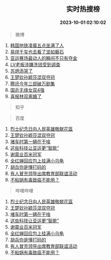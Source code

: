 <div align="center"><h2>实时热搜榜</h2><h4>2023-10-01 02:10:02</h4></div>

> 微博  

1. [韩国地铁凌晨五点坐满了人](https://s.weibo.com/weibo?q=%23%E9%9F%A9%E5%9B%BD%E5%9C%B0%E9%93%81%E5%87%8C%E6%99%A8%E4%BA%94%E7%82%B9%E5%9D%90%E6%BB%A1%E4%BA%86%E4%BA%BA%23&t=31&band_rank=1&Refer=top)<br />
2. [易烊千玺也去看了坚如磐石](https://s.weibo.com/weibo?q=%23%E6%98%93%E7%83%8A%E5%8D%83%E7%8E%BA%E4%B9%9F%E5%8E%BB%E7%9C%8B%E4%BA%86%E5%9D%9A%E5%A6%82%E7%A3%90%E7%9F%B3%23&t=31&band_rank=2&Refer=top)<br />
3. [亚运赛场最动人的瞬间不只有夺金](https://s.weibo.com/weibo?q=%23%E4%BA%9A%E8%BF%90%E8%B5%9B%E5%9C%BA%E6%9C%80%E5%8A%A8%E4%BA%BA%E7%9A%84%E7%9E%AC%E9%97%B4%E4%B8%8D%E5%8F%AA%E6%9C%89%E5%A4%BA%E9%87%91%23&t=31&band_rank=3&Refer=top)<br />
4. [LV老板涉嫌洗钱受到调查](https://s.weibo.com/weibo?q=%23LV%E8%80%81%E6%9D%BF%E6%B6%89%E5%AB%8C%E6%B4%97%E9%92%B1%E5%8F%97%E5%88%B0%E8%B0%83%E6%9F%A5%23&t=31&band_rank=4&Refer=top)<br />
5. [苏炳添哭了](https://s.weibo.com/weibo?q=%23%E8%8B%8F%E7%82%B3%E6%B7%BB%E5%93%AD%E4%BA%86%23&t=31&band_rank=5&Refer=top)<br />
6. [王楚钦孙颖莎混双夺冠](https://s.weibo.com/weibo?q=%23%E7%8E%8B%E6%A5%9A%E9%92%A6%E5%AD%99%E9%A2%96%E8%8E%8E%E6%B7%B7%E5%8F%8C%E5%A4%BA%E5%86%A0%23&t=31&band_rank=6&Refer=top)<br />
7. [腾讯今年三部破万剧集](https://s.weibo.com/weibo?q=%23%E8%85%BE%E8%AE%AF%E4%BB%8A%E5%B9%B4%E4%B8%89%E9%83%A8%E7%A0%B4%E4%B8%87%E5%89%A7%E9%9B%86%23&t=31&band_rank=7&Refer=top)<br />
8. [国乒无缘女双4强](https://s.weibo.com/weibo?q=%23%E5%9B%BD%E4%B9%92%E6%97%A0%E7%BC%98%E5%A5%B3%E5%8F%8C4%E5%BC%BA%23&t=31&band_rank=8&Refer=top)<br />
9. [喜报林双离婚了](https://s.weibo.com/weibo?q=%23%E5%96%9C%E6%8A%A5%E6%9E%97%E5%8F%8C%E7%A6%BB%E5%A9%9A%E4%BA%86%23&t=31&band_rank=9&Refer=top)<br />

> 知乎  


> 百度  

1. [烈士纪念日向人民英雄敬献花篮](https://www.baidu.com/s?wd=%E7%83%88%E5%A3%AB%E7%BA%AA%E5%BF%B5%E6%97%A5%E5%90%91%E4%BA%BA%E6%B0%91%E8%8B%B1%E9%9B%84%E6%95%AC%E7%8C%AE%E8%8A%B1%E7%AF%AE&sa=fyb_news&rsv_dl=fyb_news)<br />
2. [王楚钦孙颖莎混双夺冠](https://www.baidu.com/s?wd=%E7%8E%8B%E6%A5%9A%E9%92%A6%E5%AD%99%E9%A2%96%E8%8E%8E%E6%B7%B7%E5%8F%8C%E5%A4%BA%E5%86%A0&sa=fyb_news&rsv_dl=fyb_news)<br />
3. [堵车时第一辆在干啥](https://www.baidu.com/s?wd=%E5%A0%B5%E8%BD%A6%E6%97%B6%E7%AC%AC%E4%B8%80%E8%BE%86%E5%9C%A8%E5%B9%B2%E5%95%A5&sa=fyb_news&rsv_dl=fyb_news)<br />
4. [这些科技让亚运更“智能”](https://www.baidu.com/s?wd=%E8%BF%99%E4%BA%9B%E7%A7%91%E6%8A%80%E8%AE%A9%E4%BA%9A%E8%BF%90%E6%9B%B4%E2%80%9C%E6%99%BA%E8%83%BD%E2%80%9D&sa=fyb_news&rsv_dl=fyb_news)<br />
5. [谢震业百米冠军](https://www.baidu.com/s?wd=%E8%B0%A2%E9%9C%87%E4%B8%9A%E7%99%BE%E7%B1%B3%E5%86%A0%E5%86%9B&sa=fyb_news&rsv_dl=fyb_news)<br />
6. [全红婵回应包上挂满小乌龟](https://www.baidu.com/s?wd=%E5%85%A8%E7%BA%A2%E5%A9%B5%E5%9B%9E%E5%BA%94%E5%8C%85%E4%B8%8A%E6%8C%82%E6%BB%A1%E5%B0%8F%E4%B9%8C%E9%BE%9F&sa=fyb_news&rsv_dl=fyb_news)<br />
7. [胡兵你是懂打码的](https://www.baidu.com/s?wd=%E8%83%A1%E5%85%B5%E4%BD%A0%E6%98%AF%E6%87%82%E6%89%93%E7%A0%81%E7%9A%84&sa=fyb_news&rsv_dl=fyb_news)<br />
8. [有人冒充领导出席教育部联谊活动](https://www.baidu.com/s?wd=%E6%9C%89%E4%BA%BA%E5%86%92%E5%85%85%E9%A2%86%E5%AF%BC%E5%87%BA%E5%B8%AD%E6%95%99%E8%82%B2%E9%83%A8%E8%81%94%E8%B0%8A%E6%B4%BB%E5%8A%A8&sa=fyb_news&rsv_dl=fyb_news)<br />
9. [不粘锅有毒致癌不能用？](https://www.baidu.com/s?wd=%E4%B8%8D%E7%B2%98%E9%94%85%E6%9C%89%E6%AF%92%E8%87%B4%E7%99%8C%E4%B8%8D%E8%83%BD%E7%94%A8%EF%BC%9F&sa=fyb_news&rsv_dl=fyb_news)<br />

> 哔哩哔哩  

1. [烈士纪念日向人民英雄敬献花篮](https://www.baidu.com/s?wd=%E7%83%88%E5%A3%AB%E7%BA%AA%E5%BF%B5%E6%97%A5%E5%90%91%E4%BA%BA%E6%B0%91%E8%8B%B1%E9%9B%84%E6%95%AC%E7%8C%AE%E8%8A%B1%E7%AF%AE&sa=fyb_news&rsv_dl=fyb_news)<br />
2. [王楚钦孙颖莎混双夺冠](https://www.baidu.com/s?wd=%E7%8E%8B%E6%A5%9A%E9%92%A6%E5%AD%99%E9%A2%96%E8%8E%8E%E6%B7%B7%E5%8F%8C%E5%A4%BA%E5%86%A0&sa=fyb_news&rsv_dl=fyb_news)<br />
3. [堵车时第一辆在干啥](https://www.baidu.com/s?wd=%E5%A0%B5%E8%BD%A6%E6%97%B6%E7%AC%AC%E4%B8%80%E8%BE%86%E5%9C%A8%E5%B9%B2%E5%95%A5&sa=fyb_news&rsv_dl=fyb_news)<br />
4. [这些科技让亚运更“智能”](https://www.baidu.com/s?wd=%E8%BF%99%E4%BA%9B%E7%A7%91%E6%8A%80%E8%AE%A9%E4%BA%9A%E8%BF%90%E6%9B%B4%E2%80%9C%E6%99%BA%E8%83%BD%E2%80%9D&sa=fyb_news&rsv_dl=fyb_news)<br />
5. [谢震业百米冠军](https://www.baidu.com/s?wd=%E8%B0%A2%E9%9C%87%E4%B8%9A%E7%99%BE%E7%B1%B3%E5%86%A0%E5%86%9B&sa=fyb_news&rsv_dl=fyb_news)<br />
6. [全红婵回应包上挂满小乌龟](https://www.baidu.com/s?wd=%E5%85%A8%E7%BA%A2%E5%A9%B5%E5%9B%9E%E5%BA%94%E5%8C%85%E4%B8%8A%E6%8C%82%E6%BB%A1%E5%B0%8F%E4%B9%8C%E9%BE%9F&sa=fyb_news&rsv_dl=fyb_news)<br />
7. [胡兵你是懂打码的](https://www.baidu.com/s?wd=%E8%83%A1%E5%85%B5%E4%BD%A0%E6%98%AF%E6%87%82%E6%89%93%E7%A0%81%E7%9A%84&sa=fyb_news&rsv_dl=fyb_news)<br />
8. [有人冒充领导出席教育部联谊活动](https://www.baidu.com/s?wd=%E6%9C%89%E4%BA%BA%E5%86%92%E5%85%85%E9%A2%86%E5%AF%BC%E5%87%BA%E5%B8%AD%E6%95%99%E8%82%B2%E9%83%A8%E8%81%94%E8%B0%8A%E6%B4%BB%E5%8A%A8&sa=fyb_news&rsv_dl=fyb_news)<br />
9. [不粘锅有毒致癌不能用？](https://www.baidu.com/s?wd=%E4%B8%8D%E7%B2%98%E9%94%85%E6%9C%89%E6%AF%92%E8%87%B4%E7%99%8C%E4%B8%8D%E8%83%BD%E7%94%A8%EF%BC%9F&sa=fyb_news&rsv_dl=fyb_news)<br />
